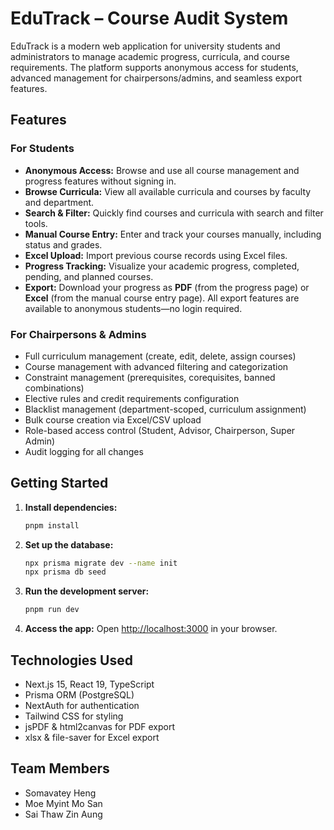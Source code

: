 
# EduTrack – Course Audit System

EduTrack is a modern web application for university students and administrators to manage academic progress, curricula, and course requirements. The platform supports anonymous access for students, advanced management for chairpersons/admins, and seamless export features.


## Features

### For Students
- **Anonymous Access:** Browse and use all course management and progress features without signing in.
- **Browse Curricula:** View all available curricula and courses by faculty and department.
- **Search & Filter:** Quickly find courses and curricula with search and filter tools.
- **Manual Course Entry:** Enter and track your courses manually, including status and grades.
- **Excel Upload:** Import previous course records using Excel files.
- **Progress Tracking:** Visualize your academic progress, completed, pending, and planned courses.
- **Export:** Download your progress as **PDF** (from the progress page) or **Excel** (from the manual course entry page). All export features are available to anonymous students—no login required.

### For Chairpersons & Admins
- Full curriculum management (create, edit, delete, assign courses)
- Course management with advanced filtering and categorization
- Constraint management (prerequisites, corequisites, banned combinations)
- Elective rules and credit requirements configuration
- Blacklist management (department-scoped, curriculum assignment)
- Bulk course creation via Excel/CSV upload
- Role-based access control (Student, Advisor, Chairperson, Super Admin)
- Audit logging for all changes

## Getting Started

1. **Install dependencies:**
	```bash
	pnpm install
	```
2. **Set up the database:**
	```bash
	npx prisma migrate dev --name init
	npx prisma db seed
	```
3. **Run the development server:**
	```bash
	pnpm run dev
	```
4. **Access the app:**
	Open [http://localhost:3000](http://localhost:3000) in your browser.


## Technologies Used
- Next.js 15, React 19, TypeScript
- Prisma ORM (PostgreSQL)
- NextAuth for authentication
- Tailwind CSS for styling
- jsPDF & html2canvas for PDF export
- xlsx & file-saver for Excel export

## Team Members
- Somavatey Heng
- Moe Myint Mo San
- Sai Thaw Zin Aung
